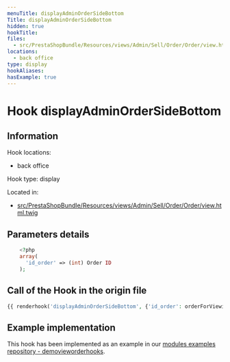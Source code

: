```yaml
---
menuTitle: displayAdminOrderSideBottom
Title: displayAdminOrderSideBottom
hidden: true
hookTitle: 
files:
  - src/PrestaShopBundle/Resources/views/Admin/Sell/Order/Order/view.html.twig
locations:
  - back office
type: display
hookAliases:
hasExample: true
---
```


# Hook displayAdminOrderSideBottom

## Information

Hook locations: 
  - back office

Hook type: display

Located in: 
  - [src/PrestaShopBundle/Resources/views/Admin/Sell/Order/Order/view.html.twig](https://github.com/PrestaShop/PrestaShop/blob/8.0.x/src/PrestaShopBundle/Resources/views/Admin/Sell/Order/Order/view.html.twig)

## Parameters details

```php
    <?php
    array(
      'id_order' => (int) Order ID
    );
```

## Call of the Hook in the origin file

```php
{{ renderhook('displayAdminOrderSideBottom', {'id_order': orderForViewing.id}) }}
```

## Example implementation

This hook has been implemented as an example in our [modules examples repository - demovieworderhooks](https://github.com/PrestaShop/example-modules/tree/master/demovieworderhooks).